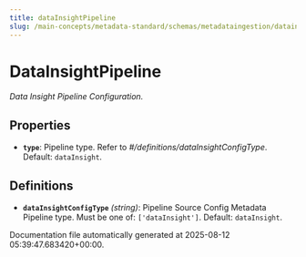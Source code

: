 ```yaml
---
title: dataInsightPipeline
slug: /main-concepts/metadata-standard/schemas/metadataingestion/datainsightpipeline
---
```


# DataInsightPipeline

*Data Insight Pipeline Configuration.*

## Properties

- **`type`**: Pipeline type. Refer to *#/definitions/dataInsightConfigType*. Default: `dataInsight`.
## Definitions

- **`dataInsightConfigType`** *(string)*: Pipeline Source Config Metadata Pipeline type. Must be one of: `['dataInsight']`. Default: `dataInsight`.


Documentation file automatically generated at 2025-08-12 05:39:47.683420+00:00.
